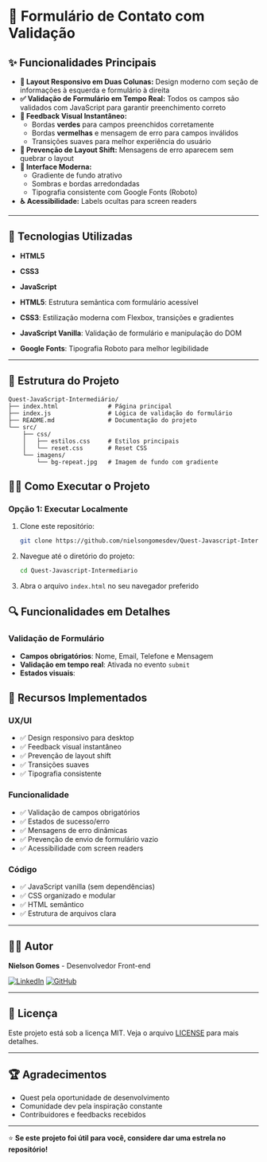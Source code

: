 # 📝 Formulário de Contato com Validação

## ✨ Funcionalidades Principais

- **🎨 Layout Responsivo em Duas Colunas:** Design moderno com seção de informações à esquerda e formulário à direita
- **✅ Validação de Formulário em Tempo Real:** Todos os campos são validados com JavaScript para garantir preenchimento correto
- **🔄 Feedback Visual Instantâneo:**
  - Bordas **verdes** para campos preenchidos corretamente
  - Bordas **vermelhas** e mensagem de erro para campos inválidos
  - Transições suaves para melhor experiência do usuário
- **🚫 Prevenção de Layout Shift:** Mensagens de erro aparecem sem quebrar o layout
- **📱 Interface Moderna:** 
  - Gradiente de fundo atrativo
  - Sombras e bordas arredondadas
  - Tipografia consistente com Google Fonts (Roboto)
- **♿ Acessibilidade:** Labels ocultas para screen readers

---

## 🚀 Tecnologias Utilizadas

- **HTML5**
- **CSS3**
- **JavaScript**

- **HTML5**: Estrutura semântica com formulário acessível
- **CSS3**: Estilização moderna com Flexbox, transições e gradientes
- **JavaScript Vanilla**: Validação de formulário e manipulação do DOM
- **Google Fonts**: Tipografia Roboto para melhor legibilidade

---

## 📁 Estrutura do Projeto

```
Quest-JavaScript-Intermediário/
├── index.html              # Página principal
├── index.js                # Lógica de validação do formulário
├── README.md               # Documentação do projeto
└── src/
    ├── css/
    │   ├── estilos.css     # Estilos principais
    │   └── reset.css       # Reset CSS
    └── imagens/
        └── bg-repeat.jpg   # Imagem de fundo com gradiente
```


## 🏃‍♂️ Como Executar o Projeto

### Opção 1: Executar Localmente
1. Clone este repositório:
   ```bash
   git clone https://github.com/nielsongomesdev/Quest-Javascript-Intermediario.git
   ```

2. Navegue até o diretório do projeto:
   ```bash
   cd Quest-Javascript-Intermediario
   ```

3. Abra o arquivo `index.html` no seu navegador preferido

## 🔍 Funcionalidades em Detalhes

### Validação de Formulário
- **Campos obrigatórios**: Nome, Email, Telefone e Mensagem
- **Validação em tempo real**: Ativada no evento `submit`
- **Estados visuais**: 


## 🎯 Recursos Implementados

### UX/UI
- ✅ Design responsivo para desktop
- ✅ Feedback visual instantâneo
- ✅ Prevenção de layout shift
- ✅ Transições suaves
- ✅ Tipografia consistente

### Funcionalidade
- ✅ Validação de campos obrigatórios
- ✅ Estados de sucesso/erro
- ✅ Mensagens de erro dinâmicas
- ✅ Prevenção de envio de formulário vazio
- ✅ Acessibilidade com screen readers

### Código
- ✅ JavaScript vanilla (sem dependências)
- ✅ CSS organizado e modular
- ✅ HTML semântico
- ✅ Estrutura de arquivos clara

---


## 👨‍💻 Autor

**Nielson Gomes** - Desenvolvedor Front-end

[![LinkedIn](https://img.shields.io/badge/LinkedIn-0077B5?style=for-the-badge&logo=linkedin&logoColor=white)](https://linkedin.com/in/nielson-gomes-29a8a2349)
[![GitHub](https://img.shields.io/badge/GitHub-100000?style=for-the-badge&logo=github&logoColor=white)](https://github.com/nielsongomesdev)

---

## 📄 Licença

Este projeto está sob a licença MIT. Veja o arquivo [LICENSE](LICENSE) para mais detalhes.

---

## 🏆 Agradecimentos

- Quest pela oportunidade de desenvolvimento
- Comunidade dev pela inspiração constante
- Contribuidores e feedbacks recebidos

---

⭐ **Se este projeto foi útil para você, considere dar uma estrela no repositório!**
